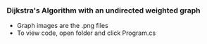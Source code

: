 ### Dijkstra's Algorithm with an undirected weighted graph
- Graph images are the .png files
- To view code, open folder and click Program.cs